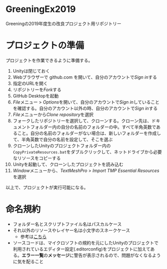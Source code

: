 # GreeningEx2019
 Greeningの2019年度生の改良プロジェクト用リポジトリー

# プロジェクトの準備
プロジェクトを作業できるように準備する。

1. Unityは閉じておく
1. Webブラウザーで github.com を開いて、自分のアカウントで*Sign in*する
1. 指定のURLを開く
1. リポジトリーを*Fork*する
1. GitHub Desktopを起動
1. *File*メニュー > *Options*を開いて、自分のアカウントで*Sign in*していることを確認する。自分のアカウント以外の時、自分のアカウントで*Sign in*する
1. *File*メニューから*Clone repository*を選択
1. フォークしたリポジトリーを選択して、クローンする。クローン先は、ドキュメントフォルダー内の自分の名前のフォルダーの中。すべて半角英数であること。自分の名前のフォルダーがない場合は、新しいフォルダーを作成して、半角英数で自分の名前を設定して、そこを選ぶ
1. クローンしたUnityのプロジェクトフォルダー内の`CopyPrivateResources.bat`をダブルクリックして、ネットドライブから必要なリソースをコピーする
1. Unityを起動して、クローンしたプロジェクトを読み込む
1. *Window*メニューから、*TextMeshPro* > *Import TMP Essential Resources*を選択

以上で、プロジェクトが実行可能になる。

# 命名規約
- フォルダー名とスクリプトファイル名はパスカルケース
- それ以外のリソースやレイヤー名は小文字のスネークケース
  - 参考は[こちら](https://docs.google.com/document/d/10DWSrp2QcdawOtBvM67lr8Sjv1disyUshkcp0mc_B5U/)
- ソースコードは、マイクロソフトの規約を元にしたUnityのプロジェクトで利用されているエディター設定(.editorconfig)をプロジェクトに加えてある。**エラー一覧**の**メッセージ**に警告が表示されるので、問題がなくなるように気を配ること
